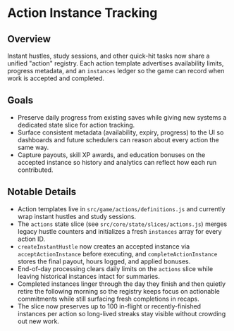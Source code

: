 # Action Instance Tracking

## Overview
Instant hustles, study sessions, and other quick-hit tasks now share a unified "action" registry. Each action template advertises
availability limits, progress metadata, and an `instances` ledger so the game can record when work is accepted and completed.

## Goals
- Preserve daily progress from existing saves while giving new systems a dedicated state slice for action tracking.
- Surface consistent metadata (availability, expiry, progress) to the UI so dashboards and future schedulers can reason about
  every action the same way.
- Capture payouts, skill XP awards, and education bonuses on the accepted instance so history and analytics can reflect how
  each run contributed.

## Notable Details
- Action templates live in `src/game/actions/definitions.js` and currently wrap instant hustles and study sessions.
- The `actions` state slice (see `src/core/state/slices/actions.js`) merges legacy hustle counters and initializes a fresh
  `instances` array for every action ID.
- `createInstantHustle` now creates an accepted instance via `acceptActionInstance` before executing, and `completeActionInstance`
  stores the final payout, hours logged, and applied bonuses.
- End-of-day processing clears daily limits on the `actions` slice while leaving historical instances intact for summaries.
- Completed instances linger through the day they finish and then quietly retire the following morning so the registry keeps
  focus on actionable commitments while still surfacing fresh completions in recaps.
- The slice now preserves up to 100 in-flight or recently-finished instances per action so long-lived streaks stay visible
  without crowding out new work.
